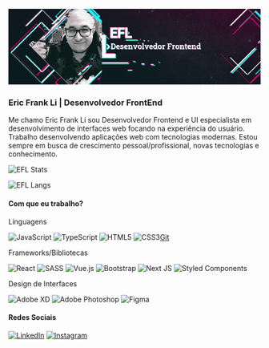 ![EFL Eric Li](https://github.com/ericut/ericut/blob/main/.doc/imgs/ericli-github-readme.png)

### Eric Frank Li | Desenvolvedor FrontEnd

Me chamo Eric Frank Li sou Desenvolvedor Frontend e UI especialista em desenvolvimento de interfaces web focando na experiência do usuário. Trabalho desenvolvendo aplicações web com tecnologias modernas. Estou sempre em busca de crescimento pessoal/profissional, novas tecnologias e conhecimento.

![EFL Stats](https://github-readme-stats.vercel.app/api?username=ericut&show_icons=true&hide=prs,contribs&theme=radical)

![EFL Langs](https://github-readme-stats.vercel.app/api/top-langs/?username=ericut&layout=compact&hide=php&theme=radical)

#### Com que eu trabalho?

Linguagens

![JavaScript](https://img.shields.io/badge/javascript-%23323330.svg?style=for-the-badge&logo=javascript&logoColor=%23F7DF1E) ![TypeScript](https://img.shields.io/badge/typescript-%23007ACC.svg?style=for-the-badge&logo=typescript&logoColor=white) ![HTML5](https://img.shields.io/badge/html5-%23E34F26.svg?style=for-the-badge&logo=html5&logoColor=white) ![CSS3](https://img.shields.io/badge/css3-%231572B6.svg?style=for-the-badge&logo=css3&logoColor=white)[Git](https://img.shields.io/badge/git-%23F05033.svg?style=for-the-badge&logo=git&logoColor=white)

Frameworks/Bibliotecas

![React](https://img.shields.io/badge/react-%2320232a.svg?style=for-the-badge&logo=react&logoColor=%2361DAFB) ![SASS](https://img.shields.io/badge/SASS-hotpink.svg?style=for-the-badge&logo=SASS&logoColor=white) ![Vue.js](https://img.shields.io/badge/vuejs-%2335495e.svg?style=for-the-badge&logo=vuedotjs&logoColor=%234FC08D) ![Bootstrap](https://img.shields.io/badge/bootstrap-%23563D7C.svg?style=for-the-badge&logo=bootstrap&logoColor=white) ![Next JS](https://img.shields.io/badge/nextjs-%23000000.svg?style=for-the-badge&logo=next.js&logoColor=white) ![Styled Components](https://img.shields.io/badge/styled--components-DB7093?style=for-the-badge&logo=styled-components&logoColor=white)

Design de Interfaces

![Adobe XD](https://img.shields.io/badge/adobexd-%23FF26BE.svg?style=for-the-badge&logo=adobexd&logoColor=white) ![Adobe Photoshop](https://img.shields.io/badge/adobephotoshop-%2331A8FF.svg?style=for-the-badge&logo=adobephotoshop&logoColor=white) ![Figma](https://img.shields.io/badge/figma-%23F24E1E.svg?style=for-the-badge&logo=figma&logoColor=white)

#### Redes Sociais

[![LinkedIn](https://img.shields.io/badge/linkedin-%230077B5.svg?style=for-the-badge&logo=linkedin&logoColor=white)](https://www.linkedin.com/in/ericfrankli/)
[![Instagram](https://img.shields.io/badge/<ericfrankli>-%23E4405F.svg?style=for-the-badge&logo=Instagram&logoColor=white)](https://www.instagram.com/ericfrankli/)

<!-- Outras ferramentas
![Visual Studio Code](https://img.shields.io/badge/VisualStudioCode-0078d7.svg?style=for-the-badge&logo=visual-studio-code&logoColor=white) ! ![Azure](https://img.shields.io/badge/azure-%230072C6.svg?style=for-the-badge&logo=azure-devops&logoColor=white) ![Vercel](https://img.shields.io/badge/vercel-%23000000.svg?style=for-the-badge&logo=vercel&logoColor=white)
-->

<!--
markdown badges:
https://github.com/Ileriayo/markdown-badges
-->
